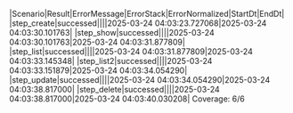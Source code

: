 |Scenario|Result|ErrorMessage|ErrorStack|ErrorNormalized|StartDt|EndDt|
|step_create|successed||||2025-03-24 04:03:23.727068|2025-03-24 04:03:30.101763|
|step_show|successed||||2025-03-24 04:03:30.101763|2025-03-24 04:03:31.877809|
|step_list|successed||||2025-03-24 04:03:31.877809|2025-03-24 04:03:33.145348|
|step_list2|successed||||2025-03-24 04:03:33.151879|2025-03-24 04:03:34.054290|
|step_update|successed||||2025-03-24 04:03:34.054290|2025-03-24 04:03:38.817000|
|step_delete|successed||||2025-03-24 04:03:38.817000|2025-03-24 04:03:40.030208|
Coverage: 6/6
